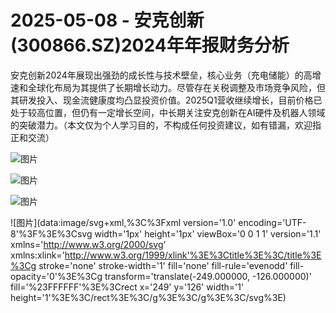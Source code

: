 # 2025-05-08 - 安克创新(300866.SZ)2024年年报财务分析

安克创新2024年展现出强劲的成长性与技术壁垒，核心业务（充电储能）的高增速和全球化布局为其提供了长期增长动力。尽管存在关税调整及市场竞争风险，但其研发投入、现金流健康度均凸显投资价值。2025Q1营收继续增长，目前价格已处于较高位置，但仍有一定增长空间，中长期关注安克创新在AI硬件及机器人领域的突破潜力。（本文仅为个人学习目的，不构成任何投资建议，如有错漏，欢迎指正和交流）

![图片](https://mmbiz.qpic.cn/mmbiz_png/aAzicl1mnQk4T714XuJ97MCl1s7DUZT04Ucw3BIP4txOSIsvEx2sJTTq0Azp2WmYwHDDOGBAF0yT9OqOC5HxAQg/640?wx_fmt=png&from=appmsg&randomid=x7m592vs&tp=webp&wxfrom=5&wx_lazy=1)

![图片](https://mmbiz.qpic.cn/mmbiz_png/aAzicl1mnQk4T714XuJ97MCl1s7DUZT04ljcpf9Eop0Kr4iayGBEynzWE4QSxXiaHwx8ujchsIcE4Hqg2ib7spG78Q/640?wx_fmt=png&from=appmsg&randomid=2r4egpw9&tp=webp&wxfrom=5&wx_lazy=1)

![图片](https://mmbiz.qpic.cn/mmbiz_png/aAzicl1mnQk4T714XuJ97MCl1s7DUZT04CE7gPYANibH7zfXibEjv5Tj2QUOB6nU3eeicnr1c7nK6JUfqBuCr2unow/640?wx_fmt=png&from=appmsg&randomid=qbz6jesk&tp=webp&wxfrom=5&wx_lazy=1)

![图片](data:image/svg+xml,%3C%3Fxml version='1.0' encoding='UTF-8'%3F%3E%3Csvg width='1px' height='1px' viewBox='0 0 1 1' version='1.1' xmlns='http://www.w3.org/2000/svg' xmlns:xlink='http://www.w3.org/1999/xlink'%3E%3Ctitle%3E%3C/title%3E%3Cg stroke='none' stroke-width='1' fill='none' fill-rule='evenodd' fill-opacity='0'%3E%3Cg transform='translate(-249.000000, -126.000000)' fill='%23FFFFFF'%3E%3Crect x='249' y='126' width='1' height='1'%3E%3C/rect%3E%3C/g%3E%3C/g%3E%3C/svg%3E)